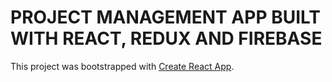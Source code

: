# PROJECT MANAGEMENT APP BUILT WITH REACT, REDUX AND FIREBASE
This project was bootstrapped with [Create React App](https://github.com/facebook/create-react-app).

